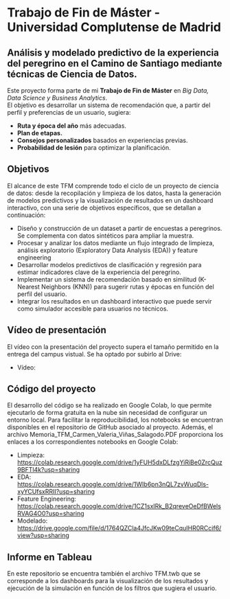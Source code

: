 # Trabajo de Fin de Máster - Universidad Complutense de Madrid


##  Análisis y modelado predictivo de la experiencia del peregrino en el Camino de Santiago mediante técnicas de Ciencia de Datos.
Este proyecto forma parte de mi **Trabajo de Fin de Máster** en *Big Data, Data Science y Business Analytics*.  
El objetivo es desarrollar un sistema de recomendación que, a partir del perfil y preferencias de un usuario, sugiera:
- **Ruta y época del año** más adecuadas.
- **Plan de etapas.**
- **Consejos personalizados** basados en experiencias previas.
- **Probabilidad de lesión** para optimizar la planificación.

## Objetivos
El alcance de este TFM comprende todo el ciclo de un proyecto de ciencia de datos: desde la recopilación y limpieza de los datos, hasta la generación de modelos predictivos y la visualización de resultados en un dashboard interactivo, con una serie de objetivos específicos, que se detallan a continuación:

-  Diseño y construcción de un dataset a partir de encuestas a peregrinos. Se complementa con datos sintéticos para ampliar la muestra.
-  Procesar y analizar los datos mediante un flujo integrado de limpieza, análisis exploratorio (Exploratory Data Analysis (EDA)) y feature engineering
-  Desarrollar modelos predictivos de clasificación y regresión para estimar indicadores clave de la experiencia del peregrino.
-  Implementar un sistema de recomendación basado en similitud (K-Nearest Neighbors (KNN)) para sugerir rutas y épocas en función del perfil del usuario.
-  Integrar los resultados en un dashboard interactivo que puede servir como simulador accesible para usuarios no técnicos.

## Vídeo de presentación
El vídeo con la presentación del proyecto supera el tamaño permitido en la entrega del campus vistual. Se ha optado por subirlo al Drive:
- Vídeo:

  
## Código del proyecto
El desarrollo del código se ha realizado en Google Colab, lo que permite ejecutarlo de forma gratuita en la nube sin necesidad de configurar un entorno local. Para facilitar la reproducibilidad, los notebooks se encuentran disponibles en el repositorio de GitHub asociado al proyecto. Además, el archivo Memoria_TFM_Carmen_Valeria_Viñas_Salagodo.PDF proporciona los enlaces a los correspondientes notebooks en Google Colab:
- Limpieza:  https://colab.research.google.com/drive/1yFUH5dxDLfzgYiRiBe0ZrcQuz9BFTl4k?usp=sharing
- EDA: https://colab.research.google.com/drive/1WIb6pn3nQL7zvWuqDls-xyYCUfsxRRII?usp=sharing
- Feature Engineering: https://colab.research.google.com/drive/1CZ1sxIRk_B2qreveOeDfBWelsRVAG4O0?usp=sharing
- Modelado: https://drive.google.com/file/d/1764QZCla4JfcJKw09teCquIHR0RCcif6/view?usp=sharing

## Informe en Tableau
En este repositorio se encuentra también el archivo TFM.twb que se corresponde a los dashboards para la visualización de los resultados y ejecución de la simulación en función de los filtros que sugiera el usuario.
